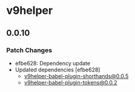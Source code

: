# v9helper

## 0.0.10

### Patch Changes

- efbe628: Dependency update
- Updated dependencies [efbe628]
  - v9helper-babel-plugin-shorthands@0.0.5
  - v9helper-babel-plugin-tokens@0.0.2
